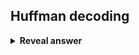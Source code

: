 ## Huffman decoding
<details>
<summary><b>Reveal answer</b></summary>
We have the graph, just go from left to right looking at 'first possible' symbol it could be
</details>
